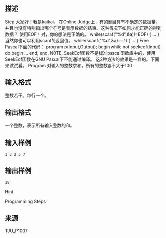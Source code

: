 ## 描述

Step 大家好！我是kaikai。 在Online Judge上，有的题目具有不确定的数据量。并且也没有特别指出哪个符号是表示数据的结束。这种情况下如何才能正确的得到数据？ 使用EOF！对，你的想法是正确的。 while(scanf("%d",&a)!=EOF) { ... } 当然你也可以利用scanf的返回值。 while(scanf("%d",&a)==1) { ... } Free Pascal下面的代码： program p(Input,Output); begin while not seekeof(Input) do begin ... end; end. NOTE, SeekEof函数不是标准pascal函数库中的，使用SeekEof函数在GNU Pascal下不能通过编译。 这2种方法的效果是一样的。下面来试试看。 Program 对输入的整数求和。所有的整数都不大于100

## 输入格式

整数若干。每行一个。

## 输出格式

一个整数，表示所有输入整数的和。

## 输入样例

```plaintext
1 3 2 5 7
```

## 输出样例

```plaintext
18
```

Hint

Programming Steps 

## 来源

TJU_P1007

